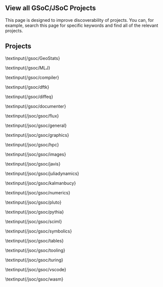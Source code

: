 ## View all GSoC/JSoC Projects

This page is designed to improve discoverability of projects. You can, for example, search this page for specific keywords and find all of the relevant projects.

## Projects

\textinput{/gsoc/GeoStats}

\textinput{/gsoc/MLJ}

\textinput{/gsoc/compiler}

\textinput{/gsoc/dftk}

\textinput{/gsoc/diffeq}

\textinput{/gsoc/documenter}

\textinput{/jsoc/gsoc/flux}

\textinput{/jsoc/gsoc/general}

\textinput{/jsoc/gsoc/graphics}

\textinput{/jsoc/gsoc/hpc}

\textinput{/jsoc/gsoc/images}

\textinput{/jsoc/gsoc/javis}

\textinput{/jsoc/gsoc/juliadynamics}

\textinput{/jsoc/gsoc/kalmanbucy}

\textinput{/jsoc/gsoc/numerics}

\textinput{/jsoc/gsoc/pluto}

\textinput{/jsoc/gsoc/pythia}

\textinput{/jsoc/gsoc/sciml}

\textinput{/jsoc/gsoc/symbolics}

\textinput{/jsoc/gsoc/tables}

\textinput{/jsoc/gsoc/tooling}

\textinput{/jsoc/gsoc/turing}

\textinput{/jsoc/gsoc/vscode}

\textinput{/jsoc/gsoc/wasm}
